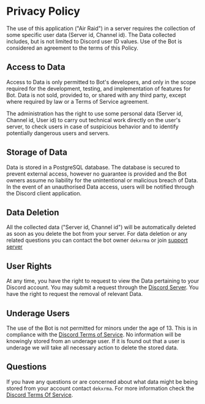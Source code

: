 # Privacy Policy

The use of this application ("Air Raid") in a server requires the collection of some specific user data (Server id, Channel id). The Data collected includes, but is not limited to Discord user ID values. Use of the Bot is considered an agreement to the terms of this Policy. 

## Access to Data

Access to Data is only permitted to Bot's developers, and only in the scope required for the development, testing, and implementation of features for Bot. Data is not sold, provided to, or shared with any third party, except where required by law or a Terms of Service agreement.

The administration has the right to use some personal data (Server id, Channel id, User id) to carry out technical work directly on the user's server, to check users in case of suspicious behavior and to identify potentially dangerous users and servers.

## Storage of Data

Data is stored in a PostgreSQL database. The database is secured to prevent external access, however no guarantee is provided and the Bot owners assume no liability for the unintentional or malicious breach of Data. In the event of an unauthorised Data access, users will be notified through the Discord client application.

## Data Deletion

All the collected data ("Server id, Channel id") will be automatically deleted as soon as you delete the bot from your server. For data deletion or any related questions you can contact the bot owner `dekxrma` or join [support server](https://discord.com/invite/ss69hu5C6W)

## User Rights

At any time, you have the right to request to view the Data pertaining to your Discord account. You may submit a request through the [Discord Server](https://discord.com/invite/ss69hu5C6W). You have the right to request the removal of relevant Data.

## Underage Users

The use of the Bot is not permitted for minors under the age of 13. This is in compliance with the [Discord Terms of Service](https://discord.com/terms). No information will be knowingly stored from an underage user. If it is found out that a user is underage we will take all necessary action to delete the stored data.

## Questions

If you have any questions or are concerned about what data might be being stored from your account contact `dekxrma`. For more information check the [Discord Terms Of Service](https://discord.com/terms).

